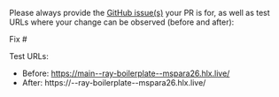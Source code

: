 Please always provide the [GitHub issue(s)](../issues) your PR is for, as well as test URLs where your change can be observed (before and after):

Fix #<gh-issue-id>

Test URLs:
- Before: https://main--ray-boilerplate--mspara26.hlx.live/
- After: https://<branch>--ray-boilerplate--mspara26.hlx.live/
